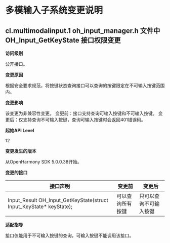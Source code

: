 # 多模输入子系统变更说明

## cl.multimodalinput.1 oh_input_manager.h 文件中 OH_Input_GetKeyState 接口权限变更

**访问级别**

公开接口。

**变更原因**

根据安全要求规范，将按键状态查询接口可以查询的按键限定在不可输入按键范围内。

**变更影响**

该变更为非兼容性变更。
变更前：接口支持查询可输入按键和不可输入按键。
变更后：仅支持查询不可输入按键，查询可输入按键时会返回401错误码。

**起始API Level**

12

**变更发生的版本**

从OpenHarmony SDK 5.0.0.38开始。

**变更的接口**

| 接口声明 | 变更前 | 变更后 |
| ------------------------------------------------------------ | --------- | ------ |
| Input_Result OH_Input_GetKeyState(struct Input_KeyState* keyState); | 可以查询所有按键 | 只可以查询不可输入按键 |

**适配指导**

接口仅能用于不可输入按键的查询，可输入按键不能调用该接口。